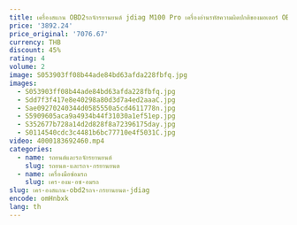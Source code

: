 ```yaml
---
title: เครื่องสแกน OBD2รถจักรยานยนต์ jdiag M100 Pro เครื่องอ่านรหัสความผิดปกติของมอเตอร์ OBD เครื่องมือทดสอบวินิจฉัยปัญหาสำหรับ KAWASAKI Suzuki Yamaha BMW KTM Honda
price: '3892.24'
price_original: '7076.67'
currency: THB
discount: 45%
rating: 4
volume: 2
image: S053903ff08b44ade84bd63afda228fbfq.jpg
images:
  - S053903ff08b44ade84bd63afda228fbfq.jpg
  - Sdd7f3f417e8e40298a80d3d7a4ed2aaaC.jpg
  - Sae09270240344d0585550a5cd4611778n.jpg
  - S5909605aca9a4934b44f31030a1ef51ep.jpg
  - S352677b728a14d2d828f8a72396175day.jpg
  - S0114540cdc3c4481b6bc77710e4f5031C.jpg
video: 4000183692460.mp4
categories:
  - name: รถยนต์และรถจักรยานยนต์
    slug: รถยนต-และรถจ-กรยานยนต
  - name: เครื่องมือซ่อมรถ
    slug: เคร-องม-อซ-อมรถ
slug: เคร-องสแกน-obd2รถจ-กรยานยนต-jdiag
encode: omHnbxk
lang: th
---
```

  